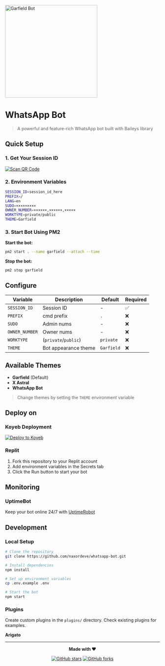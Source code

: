 <img src="https://files.catbox.moe/lq7nwm.jpg" alt="Garfield Bot" width="300"/>

# WhatsApp Bot

> A powerful and feature-rich WhatsApp bot built with Baileys library

## Quick Setup

### 1. Get Your Session ID
[![Scan QR Code](https://img.shields.io/badge/Scan-QR%20Code-25D366?style=for-the-badge&logo=whatsapp)](https://pair.garfielx.qzz.io/)

### 2. Environment Variables

```bash
SESSION_ID=session_id_here
PREFIX=/
LANG=en
SUDO=×××××××××
OWNER_NUMBER=××××××,××××××,×××××
WORKTYPE=private/public
THEME=Garfield
```

### 3. Start Bot Using PM2

**Start the bot:**
```bash
pm2 start . --name garfield --attach --time
```

**Stop the bot:**
```bash
pm2 stop garfield
```

## Configure

| Variable | Description | Default | Required |
|----------|-------------|---------|----------|
| `SESSION_ID` | Session ID | - | ✅ |
| `PREFIX` | cmd prefix | `.` | ❌ |
| `SUDO` | Admin nums | - | ❌ |
| `OWNER_NUMBER` | Owner nums | - | ❌ |
| `WORKTYPE` | (`private`/`public`) | `private` | ❌ |
| `THEME` | Bot appearance theme | `Garfield` | ❌ |

## Available Themes

- **Garfield** (Default)
- **X Astral**  
- **WhatsApp Bot**

> Change themes by setting the `THEME` environment variable

## Deploy on

### Koyeb Deployment
[![Deploy to Koyeb](https://www.koyeb.com/static/images/deploy/button.svg)](https://app.koyeb.com/deploy?name=garfield&type=git&repository=naxordeve%2Fwhatsapp-bot&branch=master&builder=dockerfile&instance_type=free&instances_min=0&autoscaling_sleep_idle_delay=3600&env%5BPREFIX%5D=.&env%5BSESSION_ID%5D=garfield%7E9fgeB7X8&env%5BSUDO%5D=%2B27686881509&env%5BTHEME%5D=Garfield&ports=3000%3Bhttp%3B%2F&hc_protocol%5B3000%5D=tcp&hc_grace_period%5B3000%5D=5&hc_interval%5B3000%5D=30&hc_restart_limit%5B3000%5D=3&hc_timeout%5B3000%5D=5&hc_path%5B3000%5D=%2F&hc_method%5B3000%5D=get)

### Replit
1. Fork this repository to your Replit account
2. Add environment variables in the Secrets tab
3. Click the Run button to start your bot

## Monitoring

### UptimeBot
Keep your bot online 24/7 with [UptimeRobot](https://uptimerobot.com)

## Development

### Local Setup
```bash
# Clone the repository
git clone https://github.com/naxordeve/whatsapp-bot.git

# Install dependencies
npm install

# Set up environment variables
cp .env.example .env

# Start the bot
npm start
```

### Plugins
Create custom plugins in the `plugins/` directory. Check existing plugins for examples.

**Arigato**

---

<div align="center">

**Made with ❤️**

[![GitHub stars](https://img.shields.io/github/stars/naxordeve/whatsapp-bot?style=social)](https://github.com/naxordeve/whatsapp-bot)
[![GitHub forks](https://img.shields.io/github/forks/naxordeve/whatsapp-bot?style=social)](https://github.com/naxordeve/whatsapp-bot)

</div>
